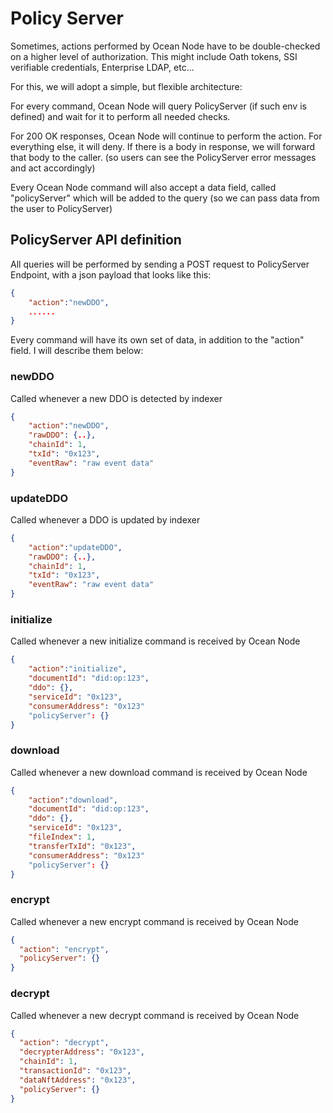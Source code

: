 # Policy Server

Sometimes, actions performed by Ocean Node have to be double-checked on a higher level of authorization. This might include Oath tokens, SSI verifiable credentials, Enterprise LDAP, etc...

For this, we will adopt a simple, but flexible architecture:

For every command, Ocean Node will query PolicyServer (if such env is defined) and wait for it to perform all needed checks.

For 200 OK responses, Ocean Node will continue to perform the action. For everything else, it will deny. If there is a body in response, we will forward that body to the caller. (so users can see the PolicyServer error messages and act accordingly)

Every Ocean Node command will also accept a data field, called "policyServer" which will be added to the query (so we can pass data from the user to PolicyServer)

## PolicyServer API definition

All queries will be performed by sending a POST request to PolicyServer Endpoint, with a json payload that looks like this:

```json
{
    "action":"newDDO",
    ......
}
```

Every command will have its own set of data, in addition to the "action" field.
I will describe them below:

### newDDO

Called whenever a new DDO is detected by indexer

```json
{
    "action":"newDDO",
    "rawDDO": {..},
    "chainId": 1,
    "txId": "0x123",
    "eventRaw": "raw event data"
}
```

### updateDDO

Called whenever a DDO is updated by indexer

```json
{
    "action":"updateDDO",
    "rawDDO": {..},
    "chainId": 1,
    "txId": "0x123",
    "eventRaw": "raw event data"
}
```

### initialize

Called whenever a new initialize command is received by Ocean Node

```json
{
    "action":"initialize",
    "documentId": "did:op:123",
    "ddo": {},
    "serviceId": "0x123",
    "consumerAddress": "0x123"
    "policyServer": {}
}
```

### download

Called whenever a new download command is received by Ocean Node

```json
{
    "action":"download",
    "documentId": "did:op:123",
    "ddo": {},
    "serviceId": "0x123",
    "fileIndex": 1,
    "transferTxId": "0x123",
    "consumerAddress": "0x123"
    "policyServer": {}
}
```

### encrypt

Called whenever a new encrypt command is received by Ocean Node

```json
{
  "action": "encrypt",
  "policyServer": {}
}
```

### decrypt

Called whenever a new decrypt command is received by Ocean Node

```json
{
  "action": "decrypt",
  "decrypterAddress": "0x123",
  "chainId": 1,
  "transactionId": "0x123",
  "dataNftAddress": "0x123",
  "policyServer": {}
}
```

